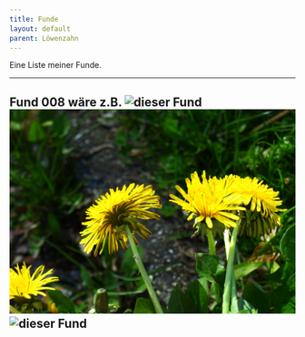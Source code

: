 ```yaml
---
title: Funde
layout: default
parent: Löwenzahn
---
```

Eine Liste meiner Funde.

---

Fund 008 wäre z.B. 
![dieser Fund](../Bilder/Fund_2023-008/IMG_7700.JPG)
![dieser Fund](../Bilder/Fund_2023-008/IMG_7703.JPG)
![dieser Fund](../Bilder/Fund_2023-008/IMG_7705.JPG)
----